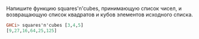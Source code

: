 Напишите функцию squares'n'cubes, принимающую список чисел, 
и возвращающую список квадратов и кубов элементов исходного списка.

```haskell
GHCi> squares'n'cubes [3,4,5]
[9,27,16,64,25,125]
```